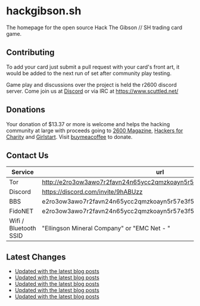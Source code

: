 # hackgibson.sh
The homepage for the open source Hack The Gibson // SH trading card game.


## Contributing

To add your card just submit a pull request with your card's front art, it would be added to the next run of set after community play testing.

Game play and discussions over the project is held the r2600 discord server. Come join us at [Discord](https://discord.com/invite/9hABUzz) or via IRC at https://www.scuttled.net/


## Donations

Your donation of $13.37 or more is welcome and helps the hacking community at large with proceeds going to [2600 Magazine](https://2600.com/), [Hackers for Charity](https://hackersforcharity.org) and [Girlstart](https://girlstart.org).  Visit [buymeacoffee](https://www.buymeacoffee.com/hackgibson.sh) to donate.


## Contact Us

Service | url
-|-
Tor | http://e2ro3ow3awo7r2favn24n65ycc2qmzkoayn5r57e3f56nvjwdcgg32ad.onion
Discord | https://discord.com/invite/9hABUzz
BBS | e2ro3ow3awo7r2favn24n65ycc2qmzkoayn5r57e3f56nvjwdcgg32ad.onion:23
FidoNET | e2ro3ow3awo7r2favn24n65ycc2qmzkoayn5r57e3f56nvjwdcgg32ad.onion:24554
Wifi / Bluetooth SSID | "Ellingson Mineral Company" or "EMC Net - <fidonet address>"

## Latest Changes
<!-- BLOG-POST-LIST:START -->
- [Updated with the latest blog posts](https://github.com/DFW2600/hackgibson.sh/commit/3fd5f304049a5b476b3df0891b4e671bee7f97be)
- [Updated with the latest blog posts](https://github.com/DFW2600/hackgibson.sh/commit/10579a8c30ab883de5ce833106dca23a591778e0)
- [Updated with the latest blog posts](https://github.com/DFW2600/hackgibson.sh/commit/ba9c23bd6c0115b824f9d5ef2ae9b3a0c67a5d6b)
- [Updated with the latest blog posts](https://github.com/DFW2600/hackgibson.sh/commit/71990b35761c789a7b75e21a3ef5d246ab99438f)
- [Updated with the latest blog posts](https://github.com/DFW2600/hackgibson.sh/commit/0b3f20a4e95a82c45b85773065b0bb42fae32ae7)
<!-- BLOG-POST-LIST:END -->
